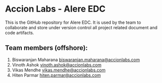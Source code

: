 Accion Labs - Alere EDC
=======================

This is the GitHub repository for Alere EDC. 
It is used by the team to collaborate and store under version control all project related document and code artifacts.

Team members (offshore):
------------------------
1. Biswaranjan Maharana <biswaranjan.maharana@accionlabs.com> <br />
2. Vinoth Ashok <vinoth.ashok@accionlabs.com> <br />
3. Vikas Mendhe <vikas.mendhe@accionlabs.com> <br />
4. Hiten Parmar <hiten.parmar@accionlabs.com> <br />
